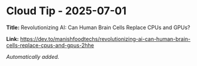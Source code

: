 # Cloud Tip - 2025-07-01

**Title:** Revolutionizing AI: Can Human Brain Cells Replace CPUs and GPUs?

**Link:** https://dev.to/manishfoodtechs/revolutionizing-ai-can-human-brain-cells-replace-cpus-and-gpus-2hhe

_Automatically added._
